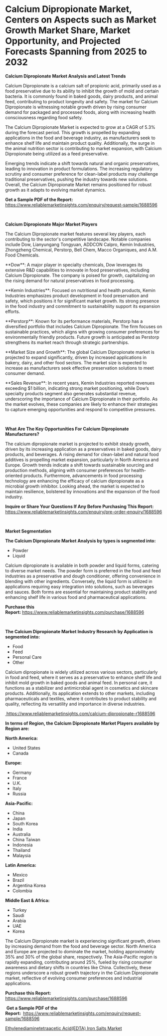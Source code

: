 <p><h1>Calcium Dipropionate Market, Centers on Aspects such as Market Growth Market Share, Market Opportunity, and Projected Forecasts Spanning from 2025 to 2032</h1></p><p><strong>Calcium Dipropionate Market Analysis and Latest Trends</strong></p>
<p><p>Calcium Dipropionate is a calcium salt of propionic acid, primarily used as a food preservative due to its ability to inhibit the growth of mold and certain bacteria. It is commonly found in baked goods, dairy products, and animal feed, contributing to product longevity and safety. The market for Calcium Dipropionate is witnessing notable growth driven by rising consumer demand for packaged and processed foods, along with increasing health consciousness regarding food safety.</p><p>The Calcium Dipropionate Market is expected to grow at a CAGR of 5.3% during the forecast period. This growth is propelled by expanding applications in the food and beverage industry, as manufacturers seek to enhance shelf life and maintain product quality. Additionally, the surge in the animal nutrition sector is contributing to market expansion, with Calcium Dipropionate being utilized as a feed preservative.</p><p>Emerging trends indicate a shift towards natural and organic preservatives, leading to innovation in product formulations. The increasing regulatory scrutiny and consumer preference for clean-label products may challenge traditional preservatives, pushing the industry towards new solutions. Overall, the Calcium Dipropionate Market remains positioned for robust growth as it adapts to evolving market dynamics.</p></p>
<p><strong>Get a Sample PDF of the Report:&nbsp;</strong> <a href="https://www.reliablemarketinsights.com/enquiry/request-sample/1688596?utm_campaign=2133&utm_medium=2&utm_source=Github&utm_content=ia&utm_term=26032025&utm_id=calcium-dipropionate">https://www.reliablemarketinsights.com/enquiry/request-sample/1688596</a></p>
<p>&nbsp;</p>
<p><strong>Calcium Dipropionate Major Market Players</strong></p>
<p><p>The Calcium Dipropionate market features several key players, each contributing to the sector's competitive landscape. Notable companies include Dow, Lianyungang Tongyuan, ADDCON Calpro, Kemin Industries, Zhongzheng Chemical, Perstorp, Bell Chem, Macco Organiques, and A.M. Food Chemicals.</p><p>**Dow**: A major player in specialty chemicals, Dow leverages its extensive R&D capabilities to innovate in food preservatives, including Calcium Dipropionate. The company is poised for growth, capitalizing on the rising demand for natural preservatives in food processing.</p><p>**Kemin Industries**: Focused on nutritional and health products, Kemin Industries emphasizes product development in food preservation and safety, which positions it for significant market growth. Its strong presence in the food industry and commitment to sustainability support its expansion efforts.</p><p>**Perstorp**: Known for its performance materials, Perstorp has a diversified portfolio that includes Calcium Dipropionate. The firm focuses on sustainable practices, which aligns with growing consumer preferences for environmentally friendly products. Future growth is anticipated as Perstorp strengthens its market reach through strategic partnerships.</p><p>**Market Size and Growth**: The global Calcium Dipropionate market is projected to expand significantly, driven by increased applications in bakery, dairy, and other food sectors. The market size is expected to increase as manufacturers seek effective preservation solutions to meet consumer demand.</p><p>**Sales Revenue**: In recent years, Kemin Industries reported revenues exceeding $1 billion, indicating strong market positioning, while Dow’s specialty products segment also generates substantial revenue, underscoring the importance of Calcium Dipropionate in their portfolio. As the market evolves, these companies are likely to enhance their strategies to capture emerging opportunities and respond to competitive pressures.</p></p>
<p>&nbsp;</p>
<p><strong>What Are The Key Opportunities For Calcium Dipropionate Manufacturers?</strong></p>
<p><p>The calcium dipropionate market is projected to exhibit steady growth, driven by its increasing application as a preservatives in baked goods, dairy products, and beverages. A rising demand for clean-label and natural food additives is propelling market expansion, particularly in North America and Europe. Growth trends indicate a shift towards sustainable sourcing and production methods, aligning with consumer preferences for health-oriented products. Furthermore, advancements in food processing technology are enhancing the efficacy of calcium dipropionate as a microbial growth inhibitor. Looking ahead, the market is expected to maintain resilience, bolstered by innovations and the expansion of the food industry.</p></p>
<p><strong>Inquire or Share Your Questions If Any Before Purchasing This Report:</strong> <a href="https://www.reliablemarketinsights.com/enquiry/pre-order-enquiry/1688596?utm_campaign=2133&utm_medium=2&utm_source=Github&utm_content=ia&utm_term=26032025&utm_id=calcium-dipropionate">https://www.reliablemarketinsights.com/enquiry/pre-order-enquiry/1688596</a></p>
<p>&nbsp;</p>
<p><strong>Market Segmentation</strong></p>
<p><strong>The Calcium Dipropionate Market Analysis by types is segmented into:</strong></p>
<p><ul><li>Powder</li><li>Liquid</li></ul></p>
<p><p>Calcium dipropionate is available in both powder and liquid forms, catering to diverse market needs. The powder form is preferred in the food and feed industries as a preservative and dough conditioner, offering convenience in blending with other ingredients. Conversely, the liquid form is utilized in applications requiring easy integration into solutions, such as beverages and sauces. Both forms are essential for maintaining product stability and enhancing shelf life in various food and pharmaceutical applications.</p></p>
<p><strong>Purchase this Report:&nbsp;</strong><a href="https://www.reliablemarketinsights.com/purchase/1688596?utm_campaign=2133&utm_medium=2&utm_source=Github&utm_content=ia&utm_term=26032025&utm_id=calcium-dipropionate">https://www.reliablemarketinsights.com/purchase/1688596</a></p>
<p>&nbsp;</p>
<p><strong>The Calcium Dipropionate Market Industry Research by Application is segmented into:</strong></p>
<p><ul><li>Food</li><li>Feed</li><li>Personal Care</li><li>Other</li></ul></p>
<p><p>Calcium dipropionate is widely utilized across various sectors, particularly in food and feed, where it serves as a preservative to enhance shelf life and inhibit mold growth in baked goods and animal feed. In personal care, it functions as a stabilizer and antimicrobial agent in cosmetics and skincare products. Additionally, its application extends to other markets, including pharmaceuticals and textiles, where it contributes to product stability and quality, reflecting its versatility and importance in diverse industries.</p></p>
<p><a href="https://www.reliablemarketinsights.com/calcium-dipropionate-r1688596?utm_campaign=2133&utm_medium=2&utm_source=Github&utm_content=ia&utm_term=26032025&utm_id=calcium-dipropionate">&nbsp;https://www.reliablemarketinsights.com/calcium-dipropionate-r1688596</a></p>
<p><strong>In terms of Region, the Calcium Dipropionate Market Players available by Region are:</strong></p>
<p>
    <p> <strong> North America: </strong>
        <ul>
            <li>United States</li>
            <li>Canada</li>
        </ul>
        </p> 
    <p> <strong> Europe: </strong>
        <ul>
            <li>Germany</li>
            <li>France</li>
            <li>U.K.</li>
            <li>Italy</li>
            <li>Russia</li>
        </ul>
        </p> 
    <p> <strong> Asia-Pacific: </strong>
        <ul>
            <li>China</li>
            <li>Japan</li>
            <li>South Korea</li>
            <li>India</li>
            <li>Australia</li>
            <li>China Taiwan</li>
            <li>Indonesia</li>
            <li>Thailand</li>
            <li>Malaysia</li>
        </ul>
        </p> 
    <p> <strong> Latin America: </strong>
        <ul>
            <li>Mexico</li>
            <li>Brazil</li>
            <li>Argentina Korea</li>
            <li>Colombia</li>
        </ul>
        </p> 
    <p> <strong> Middle East & Africa: </strong>
        <ul>
            <li>Turkey</li>
            <li>Saudi</li>
            <li>Arabia</li>
            <li>UAE</li>
            <li>Korea</li>
        </ul>
    </p>
    </p>
<p><p>The Calcium Dipropionate market is experiencing significant growth, driven by increasing demand from the food and beverage sector. North America and Europe are projected to dominate the market, holding approximately 35% and 30% of the global share, respectively. The Asia-Pacific region is rapidly expanding, contributing around 25%, fueled by rising consumer awareness and dietary shifts in countries like China. Collectively, these regions underscore a robust growth trajectory in the Calcium Dipropionate market, reflective of evolving consumer preferences and industrial applications.</p></p>
<p><strong>Purchase this Report: </strong><a href="https://www.reliablemarketinsights.com/purchase/1688596?utm_campaign=2133&utm_medium=2&utm_source=Github&utm_content=ia&utm_term=26032025&utm_id=calcium-dipropionate">https://www.reliablemarketinsights.com/purchase/1688596</a></p>
<p>&nbsp;<strong>Get a Sample PDF of the Report:&nbsp;&nbsp;</strong><a href="https://www.reliablemarketinsights.com/enquiry/request-sample/1688596?utm_campaign=2133&utm_medium=2&utm_source=Github&utm_content=ia&utm_term=26032025&utm_id=calcium-dipropionate">https://www.reliablemarketinsights.com/enquiry/request-sample/1688596</a></p>
<p><strong></strong></p>
<p><p><a href="https://github.com/irfadac/Market-Research-Report-List-5/blob/main/ethylenediaminetetraacetic-acidedta-iron-salts-market.md?utm_campaign=2133&utm_medium=2&utm_source=Github&utm_content=ia&utm_term=26032025&utm_id=calcium-dipropionate">Ethylenediaminetetraacetic Acid(EDTA) Iron Salts Market</a></p></p>